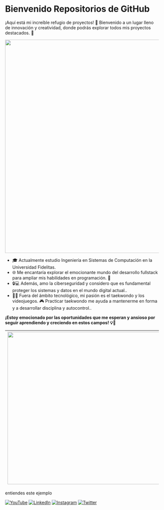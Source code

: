 <h1> Bienvenido Repositorios de GitHub </h1> 

¡Aquí está mi increíble refugio de proyectos! 🚀 Bienvenido a un lugar lleno de innovación y creatividad, donde podrás explorar todos mis proyectos destacados. 💼</br>


<img align="center" src="https://i.pinimg.com/originals/bf/b9/4e/bfb94e54c45afd24384db5ad32d71d15.gif" width="700" >


</br>

- 🎓 Actualmente estudio Ingeniería en Sistemas de Computación en la Universidad Fidelitas. 
- 🌐 Me encantaría explorar el emocionante mundo del desarrollo fullstack para ampliar mis habilidades en programación. 💪
- 🔒💻 Además, amo la ciberseguridad y considero que es fundamental proteger los sistemas y datos en el mundo digital actual.. 
- 🥋💥 Fuera del ámbito tecnológico, mi pasión es el taekwondo y los videojuegos. 🎮 Practicar taekwondo me ayuda a mantenerme en forma y a desarrollar disciplina y autocontrol..

<b> ¡Estoy emocionado por las oportunidades que me esperan y ansioso por seguir aprendiendo y creciendo en estos campos! 💡🚀 </b>

<table>
  <thead>
    <tr>
      <th>
        <a href="https://github.com/anuraghazra/github-readme-stats">
          <img align="center" src="https://github-readme-stats.vercel.app/api?username=electromilitary45&show_icons=true&theme=radical" width="500"/>
        </a>
      </th>
      <th>
        <a href="https://github.com/anuraghazra/github-readme-stats">
          <img align="center" src="https://github-readme-stats.vercel.app/api/top-langs/?username=electromilitary45&layout=compact&theme=radical" width="380"/>
        </a>
      </th>
    </tr>
  </thead>
</table> entiendes este ejemplo


[![YouTube](https://img.shields.io/badge/YouTube-DevExperto-FF0000?style=for-the-badge&logo=youtube&logoColor=white&labelColor=101010)](https://devexperto.com/youtube)
[![LinkedIn](https://img.shields.io/badge/LinkedIn-Antonio_Leiva-0077B5?style=for-the-badge&logo=linkedin&logoColor=white&labelColor=101010)](https://devexperto.com/linkedin)
[![Instagram](https://img.shields.io/badge/Instagram-@devexperto-E4405F?style=for-the-badge&logo=instagram&logoColor=white&labelColor=101010)](https://devexperto.com/instagram)
[![Twitter](https://img.shields.io/badge/Twitter-@devexperto1-1DA1F2?style=for-the-badge&logo=twitter&logoColor=white&labelColor=101010)](https://devexperto.com/twitter)
